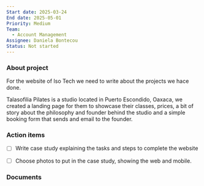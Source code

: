 ```yaml
---
Start date: 2025-03-24
End date: 2025-05-01
Priority: Medium
Team:
  - Account Management
Assignee: Daniela Bontecou
Status: Not started
---
```

### About project

For the website of Iso Tech we need to write about the projects we hace done.

Talasofilia Pilates is a studio located in Puerto Escondido, Oaxaca, we created a landing page for them to showcase their classes, prices, a bit of story about the philosophy and founder behind the studio and a simple booking form that sends and email to the founder.

  

### Action items

- [ ] Write case study explaining the tasks and steps to complete the website
- [ ] Choose photos to put in the case study, showing the web and mobile.

  

### Documents

[](https://www.notion.soundefined)